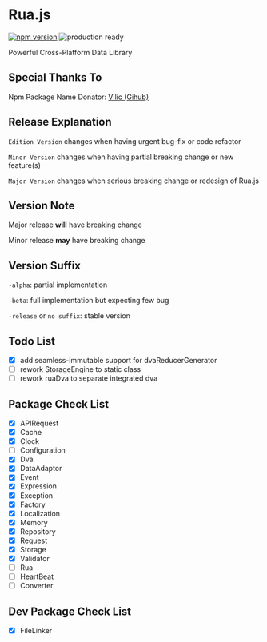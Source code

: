 # Rua.js

[![npm version](https://badge.fury.io/js/rua.svg)](https://badge.fury.io/js/rua)
![production ready](https://img.shields.io/badge/production--ready-YES-brightgreen.svg)

Powerful Cross-Platform Data Library

## Special Thanks To
Npm Package Name Donator: [Vilic (Gihub)](https://github.com/vilic)

## Release Explanation
`Edition Version` changes when having urgent bug-fix or code refactor

`Minor Version` changes when having partial breaking change or new feature(s)

`Major Version` changes when serious breaking change or redesign of Rua.js

## Version Note
Major release **will** have breaking change

Minor release **may** have breaking change

## Version Suffix
`-alpha`: partial implementation

`-beta`:  full implementation but expecting few bug

`-release` or `no suffix`: stable version

## Todo List
- [x] add seamless-immutable support for dvaReducerGenerator
- [ ] rework StorageEngine to static class
- [ ] rework ruaDva to separate integrated dva

## Package Check List
- [x] APIRequest
- [x] Cache
- [x] Clock
- [ ] Configuration
- [x] Dva
- [x] DataAdaptor
- [x] Event 
- [x] Expression
- [x] Exception
- [x] Factory
- [x] Localization
- [x] Memory
- [x] Repository
- [x] Request
- [x] Storage
- [x] Validator
- [ ] Rua
- [ ] HeartBeat
- [ ] Converter

## Dev Package Check List
- [x] FileLinker